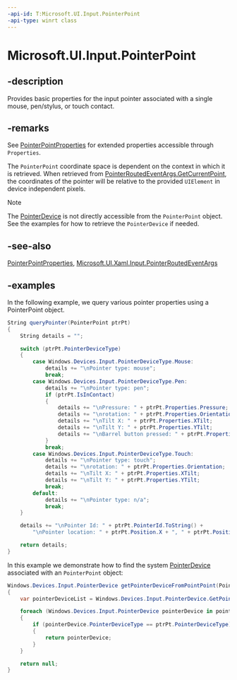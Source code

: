 ```yaml
---
-api-id: T:Microsoft.UI.Input.PointerPoint
-api-type: winrt class
---
```


# Microsoft.UI.Input.PointerPoint

<!--
public sealed class PointerPoint
-->

## -description

Provides basic properties for the input pointer associated with a single mouse, pen/stylus, or touch contact.

## -remarks

See [PointerPointProperties](pointerpointproperties.md) for extended properties accessible through `Properties`.

The `PointerPoint` coordinate space is dependent on the context in which it is retrieved. When retrieved from [PointerRoutedEventArgs.GetCurrentPoint](../microsoft.ui.xaml.input/pointerroutedeventargs_getcurrentpoint_293890010.md), the coordinates of the pointer will be relative to the provided `UIElement` in device independent pixels.

> [!NOTE]
> The  [PointerDevice](/uwp/api/windows.devices.input.pointerdevice) is not directly accessible from the `PointerPoint` object. See the examples for how to retrieve the `PointerDevice` if needed.

## -see-also

[PointerPointProperties](pointerpointproperties.md), [Microsoft.UI.Xaml.Input.PointerRoutedEventArgs](../microsoft.ui.xaml.input/pointerroutedeventargs.md)

## -examples

In the following example, we query various pointer properties using a PointerPoint object.

```csharp
String queryPointer(PointerPoint ptrPt)
{
    String details = "";

    switch (ptrPt.PointerDeviceType)
    {
        case Windows.Devices.Input.PointerDeviceType.Mouse:
            details += "\nPointer type: mouse";
            break;
        case Windows.Devices.Input.PointerDeviceType.Pen:
            details += "\nPointer type: pen";
            if (ptrPt.IsInContact)
            {
                details += "\nPressure: " + ptrPt.Properties.Pressure;
                details += "\nrotation: " + ptrPt.Properties.Orientation;
                details += "\nTilt X: " + ptrPt.Properties.XTilt;
                details += "\nTilt Y: " + ptrPt.Properties.YTilt;
                details += "\nBarrel button pressed: " + ptrPt.Properties.IsBarrelButtonPressed;
            }
            break;
        case Windows.Devices.Input.PointerDeviceType.Touch:
            details += "\nPointer type: touch";
            details += "\nrotation: " + ptrPt.Properties.Orientation;
            details += "\nTilt X: " + ptrPt.Properties.XTilt;
            details += "\nTilt Y: " + ptrPt.Properties.YTilt;
            break;
        default:
            details += "\nPointer type: n/a";
            break;
    }

    details += "\nPointer Id: " + ptrPt.PointerId.ToString() +
        "\nPointer location: " + ptrPt.Position.X + ", " + ptrPt.Position.Y;

    return details;
}
```

In this example we demonstrate how to find the system [PointerDevice](/uwp/api/windows.devices.input.pointerdevice) associated with an `PointerPoint` object:

```csharp
Windows.Devices.Input.PointerDevice getPointerDeviceFromPointPoint(PointerPoint ptrPt)
{
    var pointerDeviceList = Windows.Devices.Input.PointerDevice.GetPointerDevices(); 

    foreach (Windows.Devices.Input.PointerDevice pointerDevice in pointerDeviceList) 
    { 
        if (pointerDevice.PointerDeviceType == ptrPt.PointerDeviceType)
        {
            return pointerDevice;
        }
    }  

    return null;
}
```
